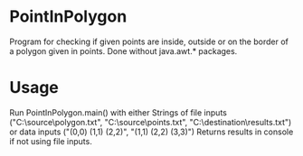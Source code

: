 # PointInPolygon
Program for checking if given points are inside, outside or on the border of a polygon given in points. Done without java.awt.* packages.

# Usage
Run PointInPolygon.main() with either Strings of file inputs ("C:\source\polygon.txt", "C:\source\points.txt", "C:\destination\results.txt") or data inputs ("(0,0) (1,1) (2,2)", "(1,1) (2,2) (3,3)")
Returns results in console if not using file inputs.
